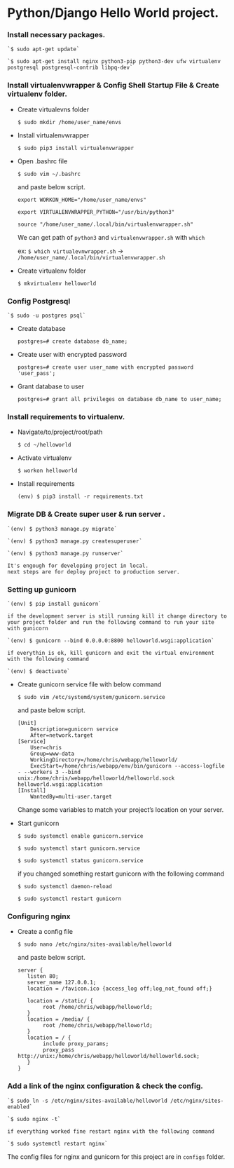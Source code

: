 # Python/Django Hello World project.


### Install necessary packages.

    `$ sudo apt-get update`

    `$ sudo apt-get install nginx python3-pip python3-dev ufw virtualenv postgresql postgresql-contrib libpq-dev`

### Install virtualenvwrapper & Config Shell Startup File & Create virtualenv folder.

- Create virtualevns folder

    `$ sudo mkdir /home/user_name/envs`

- Install virtualenvwrapper

    `$ sudo pip3 install virtualenvwrapper`

- Open .bashrc file

    `$ sudo vim ~/.bashrc`

    and paste below script.

    ```
    export WORKON_HOME="/home/user_name/envs"

    export VIRTUALENVWRAPPER_PYTHON="/usr/bin/python3"

    source "/home/user_name/.local/bin/virtualenvwrapper.sh"
    ```

    We can get path of `python3` and `virtualenvwrapper.sh` with `which` 

    ex: `$ which virtualevnwrapper.sh` -> `/home/user_name/.local/bin/virtualenvwrapper.sh`

- Create virtualenv folder

    `$ mkvirtualenv helloworld`

### Config Postgresql

    `$ sudo -u postgres psql`

- Create database

    `postgres=# create database db_name;`

- Create user with encrypted password

    `postgres=# create user user_name with encrypted password 'user_pass';`

- Grant database to user

    `postgres=# grant all privileges on database db_name to user_name;`

### Install requirements to virtualenv.

- Navigate/to/project/root/path

    `$ cd ~/helloworld`

- Activate virtualenv

    `$ workon helloworld`

- Install requirements

    `(env) $ pip3 install -r requirements.txt`

### Migrate DB & Create super user & run server .

    `(env) $ python3 manage.py migrate`

    `(env) $ python3 manage.py createsuperuser`

    `(env) $ python3 manage.py runserver`

    It's engough for developing project in local.
    next steps are for deploy project to production server.

### Setting up gunicorn

    `(env) $ pip install gunicorn`

    if the development server is still running kill it change directory to your project folder and run the following command to run your site with gunicorn

    `(env) $ gunicorn --bind 0.0.0.0:8800 helloworld.wsgi:application`

    if everythin is ok, kill gunicorn and exit the virtual environment with the following command

    `(env) $ deactivate`

- Create gunicorn service file with below command

    `$ sudo vim /etc/systemd/system/gunicorn.service`

    and paste below script.
    
    ```
    [Unit]
        Description=gunicorn service
        After=network.target
    [Service]
        User=chris
        Group=www-data
        WorkingDirectory=/home/chris/webapp/helloworld/
        ExecStart=/home/chris/webapp/env/bin/gunicorn --access-logfile - --workers 3 --bind unix:/home/chris/webapp/helloworld/helloworld.sock helloworld.wsgi:application
    [Install]
        WantedBy=multi-user.target
    ```

    Change some variables to match your project’s location on your server.
- Start gunicorn

    `$ sudo systemctl enable gunicorn.service`

    `$ sudo systemctl start gunicorn.service`

    `$ sudo systemctl status gunicorn.service`

    if you changed something restart gunicorn with the following command

    `$ sudo systemctl daemon-reload`

    `$ sudo systemctl restart gunicorn`

### Configuring nginx
- Create a config file

    `$ sudo nano /etc/nginx/sites-available/helloworld`

    and paste below script.
    
    ```
    server {
       listen 80;
       server_name 127.0.0.1;
       location = /favicon.ico {access_log off;log_not_found off;}
       
       location = /static/ {
            root /home/chris/webapp/helloworld;
       }
       location = /media/ {
            root /home/chris/webapp/helloworld;
       }
       location = / {
            include proxy_params;
            proxy_pass http://unix:/home/chris/webapp/helloworld/helloworld.sock;
       }
    }
    ```

### Add a link of the nginx configuration & check the config.

    `$ sudo ln -s /etc/nginx/sites-available/helloworld /etc/nginx/sites-enabled`

    `$ sudo nginx -t`

    if everything worked fine restart nginx with the following command

    `$ sudo systemctl restart nginx`

The config files for nginx and gunicorn for this project are in `configs` folder.